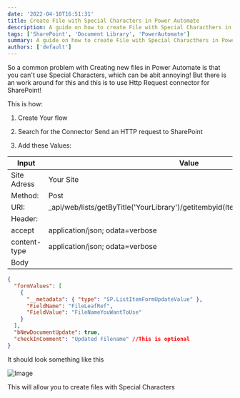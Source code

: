 ```yaml
---
date: '2022-04-10T16:51:31'
title: Create File with Special Characters in Power Automate
description: A guide on how to create File with Special Characthers in Power Automate
tags: ['SharePoint', 'Document Library', 'PowerAutomate']
summary: A guide on how to create File with Special Characthers in Power Automate
authors: ['default']
---
```


So a common problem with Creating new files in Power Automate is that you can't use Special Characters, which can be abit annoying! But there is an work around for this and this is to use Http Request connector for SharePoint!

This is how:

1. Create Your flow

2. Search for the Connector Send an HTTP request to SharePoint

3. Add these Values:

| Input        | Value                                                                                |
| ------------ | ------------------------------------------------------------------------------------ |
| Site Adress  | Your Site                                                                            |
| Method:      | Post                                                                                 |
| URI:         | \_api/web/lists/getByTitle('YourLibrary')/getitembyid(ItemID)/validateUpdateListItem |
| Header:      |
| accept       | application/json; odata=verbose                                                      |
| content-type | application/json; odata=verbose                                                      |
| Body         |

```json
{
  "formValues": [
    {
      "__metadata": { "type": "SP.ListItemFormUpdateValue" },
      "FieldName": "FileLeafRef",
      "FieldValue": "FileNameYouWantToUse"
    }
  ],
  "bNewDocumentUpdate": true,
  "checkInComment": "Updated Filename" //This is optional
}
```

It should look something like this

![Image](/static/images/assets/CreateSpecialCharatechersFile/1.png)

This will allow you to create files with Special Characters
